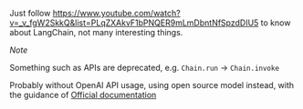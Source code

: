 Just follow https://www.youtube.com/watch?v=_v_fgW2SkkQ&list=PLqZXAkvF1bPNQER9mLmDbntNfSpzdDIU5 to know about LangChain, not many interesting things.

*Note*

Something such as APIs are deprecated, e.g. `Chain.run` -> `Chain.invoke`

Probably without OpenAI API usage, using open source model instead, with the guidance of [Official documentation](https://python.langchain.com/docs/get_started/quickstart/)

